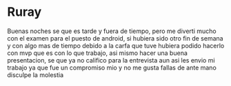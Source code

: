 # Ruray

Buenas noches se que es tarde y fuera de tiempo, pero me diverti mucho con el examen  para el puesto de android, si hubiera sido otro fin de semana y con algo mas de tiempo debido a la carfa que tuve 
hubiera podido hacerlo con mvp que es con lo que trabajo, asi mismo hacer una buena presentacion, se que ya no califico para la entrevista aun asi  les envio mi trabajo ya que fue un compromiso mio y no me gusta fallas
de ante mano disculpe la molestia
